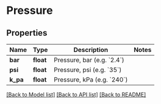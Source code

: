 # Pressure

## Properties
Name | Type | Description | Notes
------------ | ------------- | ------------- | -------------
**bar** | **float** | Pressure, bar (e.g. &#x60;2.4&#x60;) | 
**psi** | **float** | Pressure, psi (e.g. &#x60;35&#x60;) | 
**k_pa** | **float** | Pressure, kPa (e.g. &#x60;240&#x60;) | 

[[Back to Model list]](../README.md#documentation-for-models) [[Back to API list]](../README.md#documentation-for-api-endpoints) [[Back to README]](../README.md)


